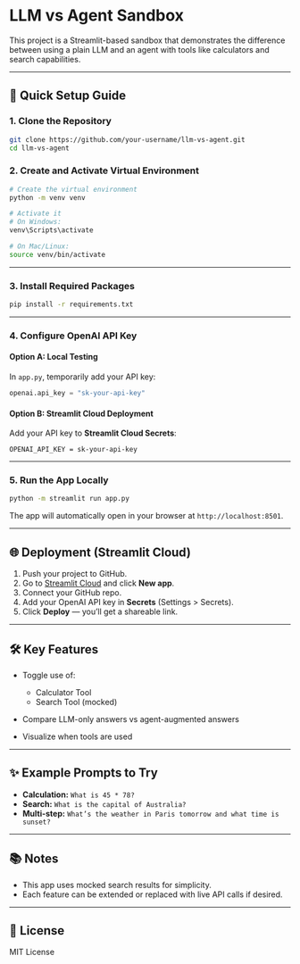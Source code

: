 # LLM vs Agent Sandbox

This project is a Streamlit-based sandbox that demonstrates the difference between using a plain LLM and an agent with tools like calculators and search capabilities.

---

## 🚀 Quick Setup Guide

### 1. Clone the Repository
```bash
git clone https://github.com/your-username/llm-vs-agent.git
cd llm-vs-agent
````

### 2. Create and Activate Virtual Environment

```bash
# Create the virtual environment
python -m venv venv

# Activate it
# On Windows:
venv\Scripts\activate

# On Mac/Linux:
source venv/bin/activate
```

---

### 3. Install Required Packages

```bash
pip install -r requirements.txt
```

---

### 4. Configure OpenAI API Key

#### Option A: Local Testing

In `app.py`, temporarily add your API key:

```python
openai.api_key = "sk-your-api-key"
```

#### Option B: Streamlit Cloud Deployment

Add your API key to **Streamlit Cloud Secrets**:

```plaintext
OPENAI_API_KEY = sk-your-api-key
```

---

### 5. Run the App Locally

```bash
python -m streamlit run app.py
```

The app will automatically open in your browser at `http://localhost:8501`.

---

## 🌐 Deployment (Streamlit Cloud)

1. Push your project to GitHub.
2. Go to [Streamlit Cloud](https://streamlit.io/cloud) and click **New app**.
3. Connect your GitHub repo.
4. Add your OpenAI API key in **Secrets** (Settings > Secrets).
5. Click **Deploy** — you’ll get a shareable link.

---

## 🛠️ Key Features

* Toggle use of:

  * Calculator Tool
  * Search Tool (mocked)
* Compare LLM-only answers vs agent-augmented answers
* Visualize when tools are used

---

## ✨ Example Prompts to Try

* **Calculation:** `What is 45 * 78?`
* **Search:** `What is the capital of Australia?`
* **Multi-step:** `What’s the weather in Paris tomorrow and what time is sunset?`

---

## 📚 Notes

* This app uses mocked search results for simplicity.
* Each feature can be extended or replaced with live API calls if desired.

---

## 📄 License

MIT License

```